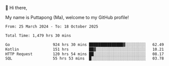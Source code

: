 👋 Hi there,

My name is Puttapong (Ma), welcome to my GitHub profile!

<!--START_SECTION:waka-->

```txt
From: 25 March 2024 - To: 18 October 2025

Total Time: 1,479 hrs 30 mins

Go                   924 hrs 30 mins ███████████████▓░░░░░░░░░   62.49 %
Kotlin               151 hrs         ██▓░░░░░░░░░░░░░░░░░░░░░░   10.21 %
HTTP Request         120 hrs 54 mins ██░░░░░░░░░░░░░░░░░░░░░░░   08.17 %
SQL                  55 hrs 53 mins  █░░░░░░░░░░░░░░░░░░░░░░░░   03.78 %
```

<!--END_SECTION:waka-->
